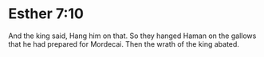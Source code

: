 # Esther 7:10

And the king said, Hang him on that. So they hanged Haman on the gallows that he had prepared for Mordecai. Then the wrath of the king abated.
